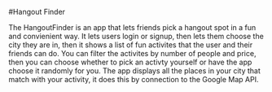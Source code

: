 #Hangout Finder

The HangoutFinder is an app that lets friends pick a hangout spot in a fun and convienient way. It lets users login or signup, then lets them choose the city they are in, then it shows a list of fun activites that the user and their friends can do. You can filter the activites by number of people and price, then you can choose whether to pick an activty yourself or have the app choose it randomly for you. The app displays all the places in your city that match with your activity, it does this by connection to the Google Map API.
